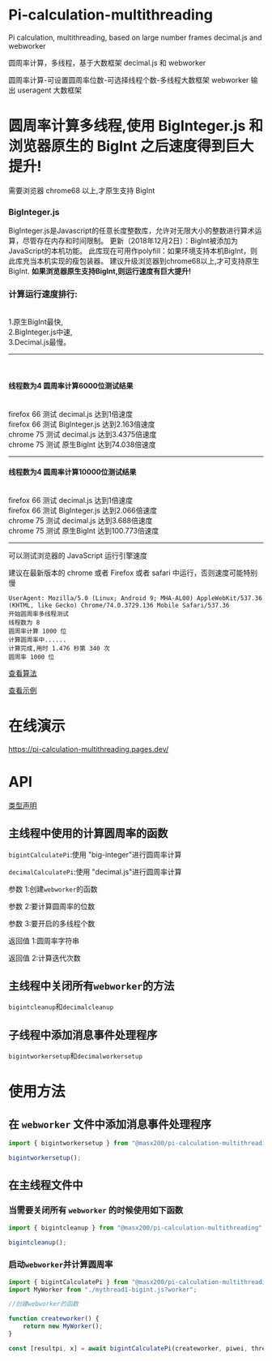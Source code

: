 # Pi-calculation-multithreading

Pi calculation, multithreading, based on large number frames decimal.js and webworker

圆周率计算，多线程，基于大数框架 decimal.js 和 webworker

圆周率计算-可设置圆周率位数-可选择线程个数-多线程大数框架 webworker 输出 useragent 大数框架

# 圆周率计算多线程,使用 BigInteger.js 和浏览器原生的 BigInt 之后速度得到巨大提升!

需要浏览器 chrome68 以上,才原生支持 BigInt

<h3>BigInteger.js</h3>
<p>
  BigInteger.js是Javascript的任意长度整数库，允许对无限大小的整数进行算术运算，尽管存在内存和时间限制。
  更新（2018年12月2日）：BigInt被添加为JavaScript的本机功能。
  此库现在可用作polyfill：如果环境支持本机BigInt，则此库充当本机实现的瘦包装器。
  建议升级浏览器到chrome68以上,才可支持原生BigInt.
<b>如果浏览器原生支持BigInt,则运行速度有巨大提升!</b>
</p>

<h3>计算运行速度排行:</h3>
<br />1.原生BigInt最快,<br />2.BigInteger.js中速,<br />3.Decimal.js最慢。
<hr>
<br />
<h4> 线程数为4 圆周率计算6000位测试结果</h4>
<br />
firefox 66 测试 decimal.js 达到1倍速度
<br />
firefox 66 测试 BigInteger.js 达到2.163倍速度
<br />
chrome 75 测试 decimal.js 达到3.4375倍速度
<br />
chrome 75 测试 原生BigInt 达到74.038倍速度
<p></p>
<hr>
<h4> 线程数为4 圆周率计算10000位测试结果</h4>
<br />
firefox 66 测试 decimal.js 达到1倍速度
<br />
firefox 66 测试 BigInteger.js 达到2.066倍速度
<br />
chrome 75 测试 decimal.js 达到3.688倍速度
<br />
chrome 75 测试 原生BigInt 达到100.773倍速度
<p></p>
<hr>

可以测试浏览器的 JavaScript 运行引擎速度

建议在最新版本的 chrome 或者 Firefox 或者 safari 中运行，否则速度可能特别慢

```
UserAgent: Mozilla/5.0 (Linux; Android 9; MHA-AL00) AppleWebKit/537.36 (KHTML, like Gecko) Chrome/74.0.3729.136 Mobile Safari/537.36
开始圆周率多线程测试
线程数为 8
圆周率计算 1000 位
计算圆周率中......
计算完成,用时 1.476 秒第 340 次
圆周率 1000 位
```

[查看算法](src/pi_calc.AsciiMath)

[查看示例](src/index.html)

# 在线演示

https://pi-calculation-multithreading.pages.dev/

# API

[类型声明](src/index.ts)

## 主线程中使用的计算圆周率的函数

`bigintCalculatePi`:使用 "big-integer"进行圆周率计算

`decimalCalculatePi`:使用 "decimal.js"进行圆周率计算

参数 1:创建`webworker`的函数

参数 2:要计算圆周率的位数

参数 3:要开启的多线程个数

返回值 1:圆周率字符串

返回值 2:计算迭代次数

## 主线程中关闭所有`webworker`的方法

`bigintcleanup`和`decimalcleanup`

## 子线程中添加消息事件处理程序

`bigintworkersetup`和`decimalworkersetup`

# 使用方法

## 在 `webworker` 文件中添加消息事件处理程序

```js
import { bigintworkersetup } from "@masx200/pi-calculation-multithreading";

bigintworkersetup();
```

## 在主线程文件中

### 当需要关闭所有 `webworker` 的时候使用如下函数

```js
import { bigintcleanup } from "@masx200/pi-calculation-multithreading";

bigintcleanup();
```

### 启动`webworker`并计算圆周率

```js
import { bigintCalculatePi } from "@masx200/pi-calculation-multithreading";
import MyWorker from "./mythread1-bigint.js?worker";

//创建webworker的函数

function createworker() {
    return new MyWorker();
}
```

```js
const [resultpi, x] = await bigintCalculatePi(createworker, piwei, threadgeshu);
```
